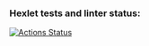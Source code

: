 ### Hexlet tests and linter status:
[![Actions Status](https://github.com/alexamuek/qa-auto-engineer-javascript-project-90/actions/workflows/hexlet-check.yml/badge.svg)](https://github.com/alexamuek/qa-auto-engineer-javascript-project-90/actions)